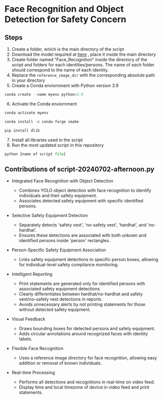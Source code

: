 # Face Recognition and Object Detection for Safety Concern

## Steps

1. Create a folder, which is the main directory of the script
2. Download the model required at [here](https://github.com/rahilmoosavi/DetectConstructionSafety/blob/master/best.pt) , place it inside the main directory
3. Create folder named "Face_Recognition" inside the directory of the script and folders for each identities/persons. The name of each folder should correspond to the name of each identity.
4. Replace the ``reference_image_dir`` with the corresponding absolute path in your directory
5. Create a Conda enviornment with Python version 3.9
```python
conda create --name myenv python=3.9
```
6. Activate the Conda enviornment
```python
conda activate myenv
```

```python
conda install -c conda-forge cmake
```

```python
pip install dlib
```

7. Install all libraries used in the script
8. Run the most updated script in this repository

```python
python {name of script file}
```

## Contributions of script-20240702-afternoon.py

- Integrated Face Recognition with Object Detection
  - Combines YOLO object detection with face recognition to identify individuals and their safety equipment.
  - Associates detected safety equipment with specific identified persons.

- Selective Safety Equipment Detection
  - Separately detects 'safety vest', 'no-safety vest', 'hardhat', and 'no-hardhat'.
  - Ensures these detections are associated with both unkown and identified persons inside 'person' rectangles.

- Person-Specific Safety Equipment Association
  - Links safety equipment detections to specific person boxes, allowing for individual-level safety compliance monitoring.

- Intelligent Reporting
  - Print statements are generated only for identified persons with associated safety equipment detections.
  - Clearly differentiates between hardhat/no-hardhat and safety vest/no-safety vest detections in reports.
  - Avoids unnecessary alerts by not printing statements for those without detected safety equipment.

- Visual Feedback
  - Draws bounding boxes for detected persons and safety equipment.
  - Adds circular annotations around recognized faces with identity labels.

- Flexible Face Recognition
  - Uses a reference image directory for face recognition, allowing easy addition or removal of known individuals.

- Real-time Processing
  - Performs all detections and recognitions in real-time on video feed.
  - Display time and local timezone of device in video feed and print statements.

